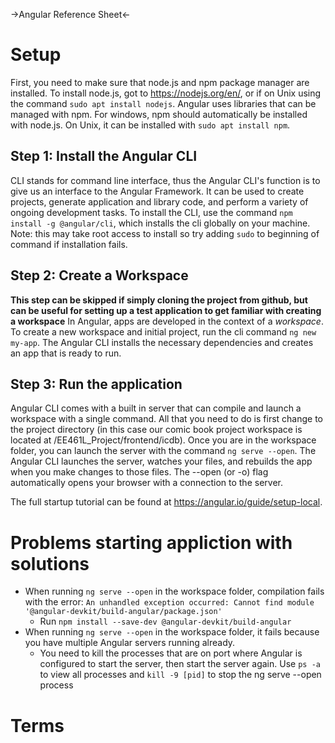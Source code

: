 ->Angular Reference Sheet<-
# Setup
First, you need to make sure that node.js and npm package manager are installed. To install node.js, got to https://nodejs.org/en/, or if on Unix using the command `sudo apt install nodejs`. Angular uses libraries that can be managed with npm. For windows, npm should automatically be installed with node.js. On Unix, it can be installed with `sudo apt install npm`.

## Step 1: Install the Angular CLI
CLI stands for command line interface, thus the Angular CLI's function is to give us an interface to the Angular Framework. It can be used to create projects, generate application and library code, and perform a variety of ongoing development tasks. To install the CLI, use the command `npm install -g @angular/cli`, which installs the cli globally on your machine. Note: this may take root access to install so try adding `sudo` to beginning of command if installation fails.

## Step 2: Create a Workspace
**This step can be skipped if simply cloning the project from github, but can be useful for setting up a test application to get familiar with creating a workspace** In Angular, apps are developed in the context of a *workspace*. To create a new workspace and initial project, run the cli command `ng new my-app`. The Angular CLI installs the necessary dependencies and creates an app that is ready to run.

## Step 3: Run the application
Angular CLI comes with a built in server that can compile and launch a workspace with a single command. All that you need to do is first change to the project directory (in this case our comic book project workspace is located at /EE461L_Project/frontend/icdb). Once you are in the workspace folder, you can launch the server with the command `ng serve --open`. The Angular CLI launches the server, watches your files, and rebuilds the app when you make changes to those files. The --open (or -o) flag automatically opens your browser with a connection to the server.

The full startup tutorial can be found at https://angular.io/guide/setup-local.

# Problems starting appliction with solutions
* When running `ng serve --open` in the workspace folder, compilation fails with the error: `An unhandled exception occurred: Cannot find module '@angular-devkit/build-angular/package.json'`
  * Run `npm install --save-dev @angular-devkit/build-angular`
* When running `ng serve --open` in the workspace folder, it fails because you have multiple Angular servers running already.
  * You need to kill the processes that are on port where Angular is configured to start the server, then start the server again. Use `ps -a` to view all processes and `kill -9 [pid]` to stop the ng serve --open process

# Terms
